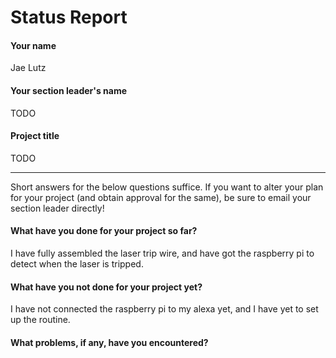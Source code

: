 # Status Report

#### Your name

Jae Lutz

#### Your section leader's name

TODO

#### Project title

TODO

***

Short answers for the below questions suffice. If you want to alter your plan for your project (and obtain approval for the same), be sure to email your section leader directly!

#### What have you done for your project so far?

I have fully assembled the laser trip wire, and have got the raspberry pi to detect when the laser is tripped.

#### What have you not done for your project yet?

I have not connected the raspberry pi to my alexa yet, and I have yet to set up the routine.

#### What problems, if any, have you encountered?


